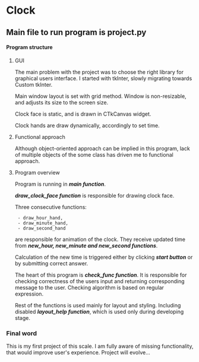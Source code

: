
# Clock

## Main file to run program is project.py

#### Program structure

1. GUI

    The main problem with the project was to choose the right library for graphical users interface. I started with tkInter, slowly migrating towards Custom tkInter.

    Main window layout is set with grid method. Window is non-resizable, and adjusts its size to the screen size.

    Clock face is static, and is drawn in CTkCanvas widget.

    Clock hands are draw dynamically, accordingly to set time.

2. Functional approach

    Although object-oriented approach can be implied in this program, lack of multiple objects of the some class has driven me to functional approach.

3. Program overview

    Program is running in ***main function***.

    ***draw_clock_face function*** is responsible for drawing clock face.

    Three consecutive functions:

        - draw_hour_hand,
        - draw_minute_hand,
        - draw_second_hand

    are responsible for animation of the clock. They receive updated time from ***new_hour, new_minute and new_second functions***.

    Calculation of the new time is triggered either by clicking ***start button*** or by submitting correct answer.

    The heart of this program is ***check_func function***. It is responsible for checking correctness of the users input and returning corresponding message to the user.
    Checking algorithm is based on regular expression.

    Rest of the functions is used mainly for layout and styling. Including disabled ***layout_help function***, which is used only during developing stage.

### Final word

This is my first project of this scale. I am fully aware of missing functionality, that would improve user's experience. Project will evolve...
